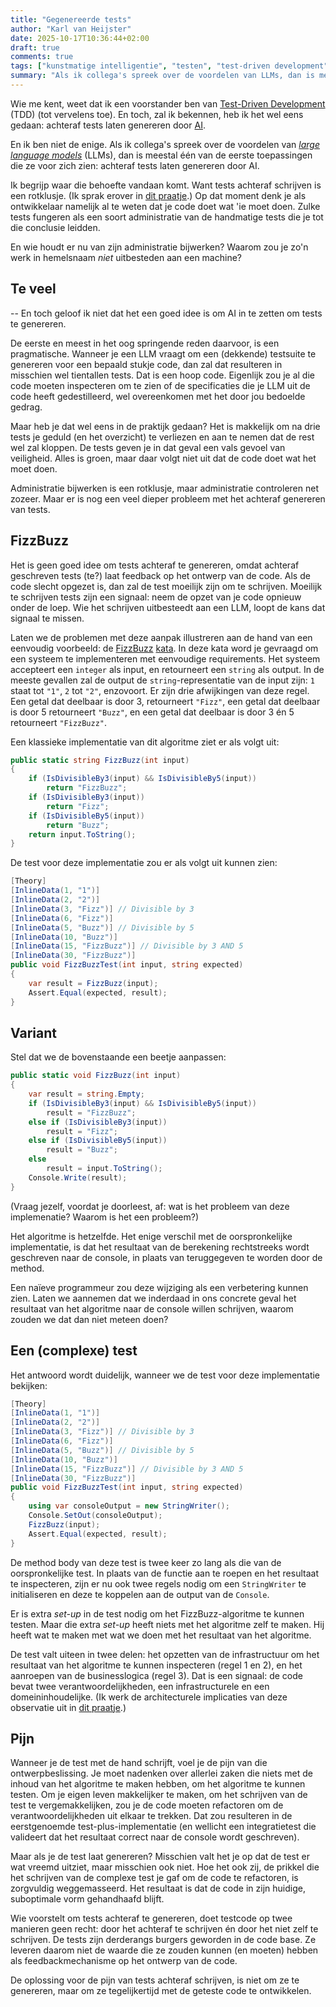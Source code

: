 ```yaml
---
title: "Gegenereerde tests"
author: "Karl van Heijster"
date: 2025-10-17T10:36:44+02:00
draft: true
comments: true
tags: ["kunstmatige intelligentie", "testen", "test-driven development"]
summary: "Als ik collega's spreek over de voordelen van LLMs, dan is meestal één van de eerste toepassingen die ze voor zich zien: achteraf tests laten genereren door AI. Ik begrijp waar die behoefte vandaan komt. Want tests achteraf schrijven is een rotklusje. Op dat moment denk je als ontwikkelaar namelijk al te weten dat je code doet wat 'ie moet doen. Zulke tests fungeren als een soort administratie van de handmatige tests die je tot die conclusie leidden. En wie houdt er nu van zijn administratie bijwerken? -- En toch geloof ik niet dat het een goed idee is om AI in te zetten om tests te genereren. "
---
```


Wie me kent, weet dat ik een voorstander ben van [Test-Driven Development](/tags/test-driven-development/ "Blogs met de tag 'test-driven development'") (TDD) (tot vervelens toe). En toch, zal ik bekennen, heb ik het wel eens gedaan: achteraf tests laten genereren door [AI](/tags/kunstmatige-intelligentie/ "Blogs met de tag 'kunstmatige intelligentie'").


En ik ben niet de enige. Als ik collega's spreek over de voordelen van [*large language models*](https://en.wikipedia.org/wiki/Large_language_model "'Large language model', Wikipedia") (LLMs), dan is meestal één van de eerste toepassingen die ze voor zich zien: achteraf tests laten genereren door AI.


Ik begrijp waar die behoefte vandaan komt. Want tests achteraf schrijven is een rotklusje. (Ik sprak erover in [dit praatje](/talks/testen-een-filosofisch-retrospectief/ "'Testen: Een filosofisch retrospectief'").) Op dat moment denk je als ontwikkelaar namelijk al te weten dat je code doet wat 'ie moet doen. Zulke tests fungeren als een soort administratie van de handmatige tests die je tot die conclusie leidden. 


En wie houdt er nu van zijn administratie bijwerken? Waarom zou je zo'n werk in hemelsnaam *niet* uitbesteden aan een machine?


## Te veel


-- En toch geloof ik niet dat het een goed idee is om AI in te zetten om tests te genereren. 


De eerste en meest in het oog springende reden daarvoor, is een pragmatische. Wanneer je een LLM vraagt om een (dekkende) testsuite te genereren voor een bepaald stukje code, dan zal dat resulteren in misschien wel tientallen tests. Dat is een hoop code. Eigenlijk zou je al die code moeten inspecteren om te zien of de specificaties die je LLM uit de code heeft gedestilleerd, wel overeenkomen met het door jou bedoelde gedrag.


Maar heb je dat wel eens in de praktijk gedaan? Het is makkelijk om na drie tests je geduld (en het overzicht) te verliezen en aan te nemen dat de rest wel zal kloppen. De tests geven je in dat geval een vals gevoel van veiligheid. Alles is groen, maar daar volgt niet uit dat de code doet wat het moet doen.


Administratie bijwerken is een rotklusje, maar administratie controleren net zozeer. Maar er is nog een veel dieper probleem met het achteraf genereren van tests. 


## FizzBuzz


Het is geen goed idee om tests achteraf te genereren, omdat achteraf geschreven tests (te?) laat feedback op het ontwerp van de code. Als de code slecht opgezet is, dan zal de test moeilijk zijn om te schrijven. Moeilijk te schrijven tests zijn een signaal: neem de opzet van je code opnieuw onder de loep. Wie het schrijven uitbesteedt aan een LLM, loopt de kans dat signaal te missen.


Laten we de problemen met deze aanpak illustreren aan de hand van een eenvoudig voorbeeld: de [FizzBuzz](https://codingdojo.org/kata/FizzBuzz/ "'FizzBuzz', Coding Dojo") [kata](https://nl.wikipedia.org/wiki/Kata "'Kata', Wikipedia"). In deze kata word je gevraagd om een systeem te implementeren met eenvoudige requirements. Het systeem accepteert een `integer` als input, en retourneert een `string` als output. In de meeste gevallen zal de output de `string`-representatie van de input zijn: `1` staat tot `"1"`, `2` tot `"2"`, enzovoort. Er zijn drie afwijkingen van deze regel. Een getal dat deelbaar is door 3, retourneert `"Fizz"`, een getal dat deelbaar is door 5 retourneert `"Buzz"`, en een getal dat deelbaar is door 3 én 5 retourneert `"FizzBuzz"`.


Een klassieke implementatie van dit algoritme ziet er als volgt uit:


```cs
public static string FizzBuzz(int input)
{
    if (IsDivisibleBy3(input) && IsDivisibleBy5(input))
        return "FizzBuzz";
    if (IsDivisibleBy3(input))
        return "Fizz";
    if (IsDivisibleBy5(input))
        return "Buzz";
    return input.ToString();
}

```

De test voor deze implementatie zou er als volgt uit kunnen zien:


```cs
[Theory]
[InlineData(1, "1")]
[InlineData(2, "2")]
[InlineData(3, "Fizz")] // Divisible by 3
[InlineData(6, "Fizz")]
[InlineData(5, "Buzz")] // Divisible by 5
[InlineData(10, "Buzz")]
[InlineData(15, "FizzBuzz")] // Divisible by 3 AND 5
[InlineData(30, "FizzBuzz")]
public void FizzBuzzTest(int input, string expected)
{
    var result = FizzBuzz(input);
    Assert.Equal(expected, result);
}
```


## Variant


Stel dat we de bovenstaande een beetje aanpassen:


```cs
public static void FizzBuzz(int input)
{
    var result = string.Empty;
    if (IsDivisibleBy3(input) && IsDivisibleBy5(input))
        result = "FizzBuzz";
    else if (IsDivisibleBy3(input))
        result = "Fizz";
    else if (IsDivisibleBy5(input))
        result = "Buzz";
    else
        result = input.ToString();
    Console.Write(result);
}
```


(Vraag jezelf, voordat je doorleest, af: wat is het probleem van deze implemenatie? Waarom is het een probleem?)


Het algoritme is hetzelfde. Het enige verschil met de oorspronkelijke implementatie, is dat het resultaat van de berekening rechtstreeks wordt geschreven naar de console, in plaats van teruggegeven te worden door de method. 


Een naïeve programmeur zou deze wijziging als een verbetering kunnen zien. Laten we aannemen dat we inderdaad in ons concrete geval het resultaat van het algoritme naar de console willen schrijven, waarom zouden we dat dan niet meteen doen?


## Een (complexe) test


Het antwoord wordt duidelijk, wanneer we de test voor deze implementatie bekijken:


```cs
[Theory]
[InlineData(1, "1")]
[InlineData(2, "2")]
[InlineData(3, "Fizz")] // Divisible by 3
[InlineData(6, "Fizz")]
[InlineData(5, "Buzz")] // Divisible by 5
[InlineData(10, "Buzz")]
[InlineData(15, "FizzBuzz")] // Divisible by 3 AND 5
[InlineData(30, "FizzBuzz")]
public void FizzBuzzTest(int input, string expected)
{
    using var consoleOutput = new StringWriter();
    Console.SetOut(consoleOutput);
    FizzBuzz(input);
    Assert.Equal(expected, result);
}
```


De method body van deze test is twee keer zo lang als die van de oorspronkelijke test. In plaats van de functie aan te roepen en het resultaat te inspecteren, zijn er nu ook twee regels nodig om een `StringWriter` te initialiseren en deze te koppelen aan de output van de `Console`.


Er is extra *set-up* in de test nodig om het FizzBuzz-algoritme te kunnen testen. Maar die extra *set-up* heeft niets met het algoritme zelf te maken. Hij heeft wat te maken met wat we doen met het resultaat van het algoritme. 


De test valt uiteen in twee delen: het opzetten van de infrastructuur om het resultaat van het algoritme te kunnen inspecteren (regel 1 en 2), en het aanroepen van de businesslogica (regel 3). Dat is een signaal: de code bevat twee verantwoordelijkheden, een infrastructurele en een domeininhoudelijke. (Ik werk de architecturele implicaties van deze observatie uit in [dit praatje](/talks/wat-zegt-deze-test/ "'Wat zegt deze test?'").)


## Pijn


Wanneer je de test met de hand schrijft, voel je de pijn van die ontwerpbeslissing. Je moet nadenken over allerlei zaken die niets met de inhoud van het algoritme te maken hebben, om het algoritme te kunnen testen. Om je eigen leven makkelijker te maken, om het schrijven van de test te vergemakkelijken, zou je de code moeten refactoren om de verantwoordelijkheden uit elkaar te trekken. Dat zou resulteren in de eerstgenoemde test-plus-implementatie (en wellicht een integratietest die valideert dat het resultaat correct naar de console wordt geschreven). 


Maar als je de test laat genereren? Misschien valt het je op dat de test er wat vreemd uitziet, maar misschien ook niet. Hoe het ook zij, de prikkel die het schrijven van de complexe test je gaf om de code te refactoren, is zorgvuldig weggemasseerd. Het resultaat is dat de code in zijn huidige, suboptimale vorm gehandhaafd blijft.


Wie voorstelt om tests achteraf te genereren, doet testcode op twee manieren geen recht: door het achteraf te schrijven én door het niet zelf te schrijven. De tests zijn derderangs burgers geworden in de code base. Ze leveren daarom niet de waarde die ze zouden kunnen (en moeten) hebben als feedbackmechanisme op het ontwerp van de code.


De oplossing voor de pijn van tests achteraf schrijven, is niet om ze te genereren, maar om ze tegelijkertijd met de geteste code te ontwikkelen.